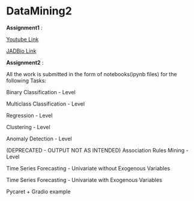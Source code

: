 # DataMining2

**Assignment1** : 

[Youtube Link](https://youtu.be/bIeW2SjJ_Kk)

[JADBio Link](https://app.jadbio.com/share/81ba5f4e-5b7e-469d-b851-3f889a223e19)

**Assignment2** :

All the work is submitted in the form of notebooks(ipynb files) for the following Tasks:


Binary Classification - Level

Multiclass Classification - Level

Regression - Level

Clustering - Level

Anomaly Detection - Level

(DEPRECATED - OUTPUT NOT AS INTENDED) Association Rules Mining - Level

Time Series Forecasting - Univariate without Exogenous Variables

Time Series Forecasting - Univariate with Exogenous Variables

Pycaret + Gradio example

